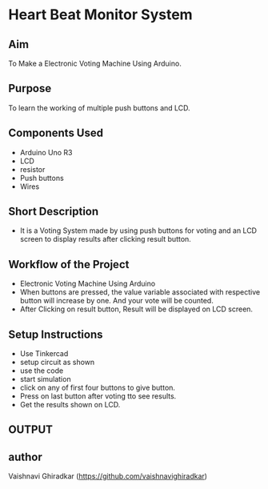 
# Heart Beat Monitor System
## Aim
To Make a Electronic Voting Machine Using Arduino.

## Purpose
To learn the working of multiple push buttons and LCD.

## Components Used
- Arduino Uno R3
- LCD 
- resistor
- Push buttons
- Wires

## Short Description 
- It is a Voting System made by using push buttons for voting and an LCD screen to display results after clicking result button.
## Workflow of the Project
- Electronic Voting Machine Using Arduino
- When buttons are pressed, the value variable associated with respective button will increase by one. And your vote will be counted. 
- After Clicking on result button, Result will be displayed on LCD screen. 
## Setup Instructions
- Use Tinkercad 
- setup circuit as shown
- use the code 
- start simulation
- click on any of first four buttons to give button.
- Press on last button after voting tto see results.
- Get the results shown on LCD.

## OUTPUT
[Simulation Video and circuit image]: https://github.com/vaishnavighiradkar/EVM/blob/main/EVM%20using%20arduino/images.zip
(click on view raw)

[Source code]: https://github.com/vaishnavighiradkar/EVM/blob/main/EVM%20using%20arduino/evm.ino

## author
Vaishnavi Ghiradkar
(https://github.com/vaishnavighiradkar)